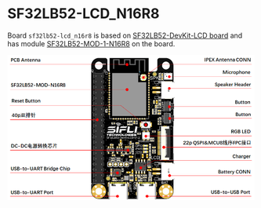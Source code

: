 # SF32LB52-LCD_N16R8
Board `sf32lb52-lcd_n16r8` is based on [SF32LB52-DevKit-LCD board](https://wiki.sifli.com/board/sf32lb52x/SF32LB52-DevKit-LCD.html) and 
has module [SF32LB52-MOD-1-N16R8](https://wiki.sifli.com/silicon/%E6%A8%A1%E7%BB%84%E5%9E%8B%E5%8F%B7%E6%8C%87%E5%8D%97.html#sf32lb52-mod-1) on the board.

![board front side](assets/52KIT-LCD-T-Notes.png)